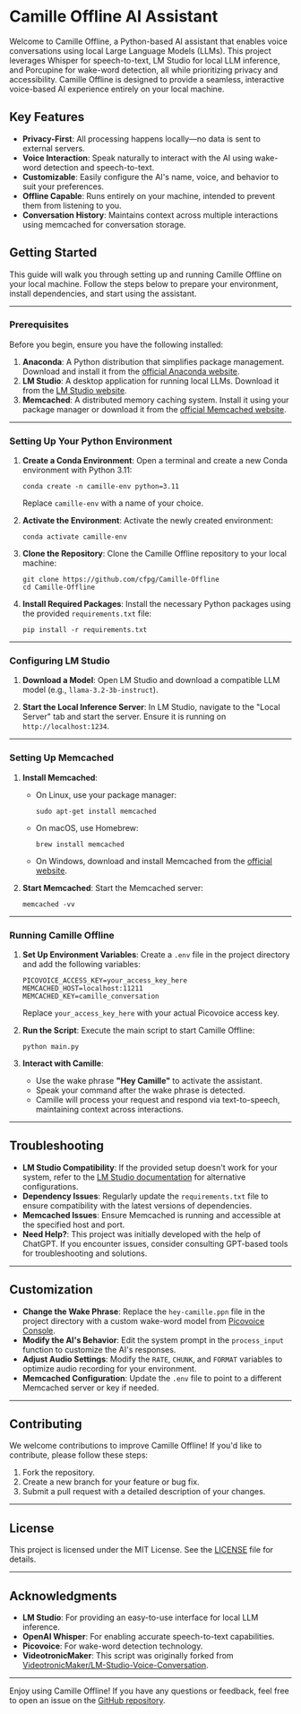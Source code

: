 # Camille Offline AI Assistant

Welcome to Camille Offline, a Python-based AI assistant that enables voice conversations using local Large Language Models (LLMs). This project leverages Whisper for speech-to-text, LM Studio for local LLM inference, and Porcupine for wake-word detection, all while prioritizing privacy and accessibility. Camille Offline is designed to provide a seamless, interactive voice-based AI experience entirely on your local machine.

## Key Features

- **Privacy-First**: All processing happens locally—no data is sent to external servers.
- **Voice Interaction**: Speak naturally to interact with the AI using wake-word detection and speech-to-text.
- **Customizable**: Easily configure the AI's name, voice, and behavior to suit your preferences.
- **Offline Capable**: Runs entirely on your machine, intended to prevent them from listening to you.
- **Conversation History**: Maintains context across multiple interactions using memcached for conversation storage.

## Getting Started

This guide will walk you through setting up and running Camille Offline on your local machine. Follow the steps below to prepare your environment, install dependencies, and start using the assistant.

---

### Prerequisites

Before you begin, ensure you have the following installed:

1. **Anaconda**: A Python distribution that simplifies package management. Download and install it from the [official Anaconda website](https://www.anaconda.com/).
2. **LM Studio**: A desktop application for running local LLMs. Download it from the [LM Studio website](https://lmstudio.ai/).
3. **Memcached**: A distributed memory caching system. Install it using your package manager or download it from the [official Memcached website](https://memcached.org/).

---

### Setting Up Your Python Environment

1. **Create a Conda Environment**:
   Open a terminal and create a new Conda environment with Python 3.11:
   ```
   conda create -n camille-env python=3.11
   ```
   Replace `camille-env` with a name of your choice.

2. **Activate the Environment**:
   Activate the newly created environment:
   ```
   conda activate camille-env
   ```

3. **Clone the Repository**:
   Clone the Camille Offline repository to your local machine:
   ```
   git clone https://github.com/cfpg/Camille-Offline
   cd Camille-Offline
   ```

4. **Install Required Packages**:
   Install the necessary Python packages using the provided `requirements.txt` file:
   ```
   pip install -r requirements.txt
   ```

---

### Configuring LM Studio

1. **Download a Model**:
   Open LM Studio and download a compatible LLM model (e.g., `llama-3.2-3b-instruct`).

2. **Start the Local Inference Server**:
   In LM Studio, navigate to the "Local Server" tab and start the server. Ensure it is running on `http://localhost:1234`.

---

### Setting Up Memcached

1. **Install Memcached**:
   - On Linux, use your package manager:
     ```
     sudo apt-get install memcached
     ```
   - On macOS, use Homebrew:
     ```
     brew install memcached
     ```
   - On Windows, download and install Memcached from the [official website](https://memcached.org/).

2. **Start Memcached**:
   Start the Memcached server:
   ```
   memcached -vv
   ```

---

### Running Camille Offline

1. **Set Up Environment Variables**:
   Create a `.env` file in the project directory and add the following variables:
   ```
   PICOVOICE_ACCESS_KEY=your_access_key_here
   MEMCACHED_HOST=localhost:11211
   MEMCACHED_KEY=camille_conversation
   ```
   Replace `your_access_key_here` with your actual Picovoice access key.

2. **Run the Script**:
   Execute the main script to start Camille Offline:
   ```
   python main.py
   ```

3. **Interact with Camille**:
   - Use the wake phrase **"Hey Camille"** to activate the assistant.
   - Speak your command after the wake phrase is detected.
   - Camille will process your request and respond via text-to-speech, maintaining context across interactions.

---

## Troubleshooting

- **LM Studio Compatibility**: If the provided setup doesn't work for your system, refer to the [LM Studio documentation](https://lmstudio.ai/docs) for alternative configurations.
- **Dependency Issues**: Regularly update the `requirements.txt` file to ensure compatibility with the latest versions of dependencies.
- **Memcached Issues**: Ensure Memcached is running and accessible at the specified host and port.
- **Need Help?**: This project was initially developed with the help of ChatGPT. If you encounter issues, consider consulting GPT-based tools for troubleshooting and solutions.

---

## Customization

- **Change the Wake Phrase**: Replace the `hey-camille.ppn` file in the project directory with a custom wake-word model from [Picovoice Console](https://console.picovoice.ai/).
- **Modify the AI's Behavior**: Edit the system prompt in the `process_input` function to customize the AI's responses.
- **Adjust Audio Settings**: Modify the `RATE`, `CHUNK`, and `FORMAT` variables to optimize audio recording for your environment.
- **Memcached Configuration**: Update the `.env` file to point to a different Memcached server or key if needed.

---

## Contributing

We welcome contributions to improve Camille Offline! If you'd like to contribute, please follow these steps:

1. Fork the repository.
2. Create a new branch for your feature or bug fix.
3. Submit a pull request with a detailed description of your changes.

---

## License

This project is licensed under the MIT License. See the [LICENSE](LICENSE) file for details.

---

## Acknowledgments

- **LM Studio**: For providing an easy-to-use interface for local LLM inference.
- **OpenAI Whisper**: For enabling accurate speech-to-text capabilities.
- **Picovoice**: For wake-word detection technology.
- **VideotronicMaker**: This script was originally forked from [VideotronicMaker/LM-Studio-Voice-Conversation](https://github.com/VideotronicMaker/LM-Studio-Voice-Conversation).

---

Enjoy using Camille Offline! If you have any questions or feedback, feel free to open an issue on the [GitHub repository](https://github.com/cfpg/Camille-Offline).